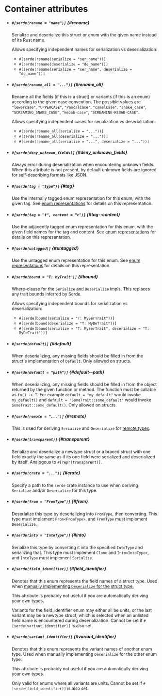 # Container attributes

- ##### `#[serde(rename = "name")]` {#rename}

  Serialize and deserialize this struct or enum with the given name instead of
  its Rust name.

  Allows specifying independent names for serialization vs deserialization:

  - `#[serde(rename(serialize = "ser_name"))]`
  - `#[serde(rename(deserialize = "de_name"))]`
  - `#[serde(rename(serialize = "ser_name", deserialize = "de_name"))]`

- ##### `#[serde(rename_all = "...")]` {#rename_all}

  Rename all the fields (if this is a struct) or variants (if this is an enum)
  according to the given case convention. The possible values are `"lowercase"`,
  `"UPPERCASE"`, `"PascalCase"`, `"camelCase"`, `"snake_case"`,
  `"SCREAMING_SNAKE_CASE"`, `"kebab-case"`, `"SCREAMING-KEBAB-CASE"`.

  Allows specifying independent cases for serialization vs deserialization:

  - `#[serde(rename_all(serialize = "..."))]`
  - `#[serde(rename_all(deserialize = "..."))]`
  - `#[serde(rename_all(serialize = "...", deserialize = "..."))]`

- ##### `#[serde(deny_unknown_fields)]` {#deny_unknown_fields}

  Always error during deserialization when encountering unknown fields. When
  this attribute is not present, by default unknown fields are ignored for
  self-describing formats like JSON.

- ##### `#[serde(tag = "type")]` {#tag}

  Use the internally tagged enum representation for this enum, with the given
  tag. See [enum representations](enum-representations.md) for details on this
  representation.

- ##### `#[serde(tag = "t", content = "c")]` {#tag--content}

  Use the adjacently tagged enum representation for this enum, with the given
  field names for the tag and content. See [enum
  representations](enum-representations.md) for details on this representation.

- ##### `#[serde(untagged)]` {#untagged}

  Use the untagged enum representation for this enum. See [enum
  representations](enum-representations.md) for details on this representation.

- ##### `#[serde(bound = "T: MyTrait")]` {#bound}

  Where-clause for the `Serialize` and `Deserialize` impls. This replaces any
  trait bounds inferred by Serde.

  Allows specifying independent bounds for serialization vs deserialization:

  - `#[serde(bound(serialize = "T: MySerTrait"))]`
  - `#[serde(bound(deserialize = "T: MyDeTrait"))]`
  - `#[serde(bound(serialize = "T: MySerTrait", deserialize = "T: MyDeTrait"))]`

- ##### `#[serde(default)]` {#default}

  When deserializing, any missing fields should be filled in from the struct's
  implementation of `Default`. Only allowed on structs.

- ##### `#[serde(default = "path")]` {#default--path}

  When deserializing, any missing fields should be filled in from the object
  returned by the given function or method. The function must be callable as
  `fn() -> T`. For example `default = "my_default"` would invoke `my_default()`
  and `default = "SomeTrait::some_default"` would invoke
  `SomeTrait::some_default()`. Only allowed on structs.

- ##### `#[serde(remote = "...")]` {#remote}

  This is used for deriving `Serialize` and `Deserialize` for [remote
  types](remote-derive.md).

- ##### `#[serde(transparent)]` {#transparent}

  Serialize and deserialize a newtype struct or a braced struct with one field
  exactly the same as if its one field were serialized and deserialized by
  itself. Analogous to `#[repr(transparent)]`.

- ##### `#[serde(crate = "...")]` {#crate}

  Specify a path to the `serde` crate instance to use when deriving `Serialize`
  and/or `Deserialize` for this type.

- ##### `#[serde(from = "FromType")]` {#from}

  Deserialize this type by deserializing into `FromType`, then converting. This
  type must implement `From<FromType>`, and `FromType` must implement
  `Deserialize`.

- ##### `#[serde(into = "IntoType")]` {#into}

  Serialize this type by converting it into the specified `IntoType` and
  serializing that. This type must implement `Clone` and `Into<IntoType>`, and
  `IntoType` must implement `Serialize`.

- ##### `#[serde(field_identifier)]` {#field_identifier}

  Denotes that this enum represents the field names of a struct type. Used when
  [manually implementing `Deserialize` for the struct
  type.](deserialize_struct.md)

  This attribute is probably not useful if you are automatically deriving your
  own types.

  Variants for the field_identifier enum may either all be units, or the last
  variant may be a newtype struct, which is selected when an unlisted field name
  is encountered during deserialization. Cannot be set if
  `#[serde(variant_identifier)]` is also set.

- ##### `#[serde(variant_identifier)]` {#variant_identifier}

  Denotes that this enum represents the variant names of another enum type.
  Used when manually implementing `Deserialize` for the other enum type.

  This attribute is probably not useful if you are automatically deriving your
  own types.

  Only valid for enums where all variants are units. Cannot be set if
  `#[serde(field_identifier)]` is also set.
